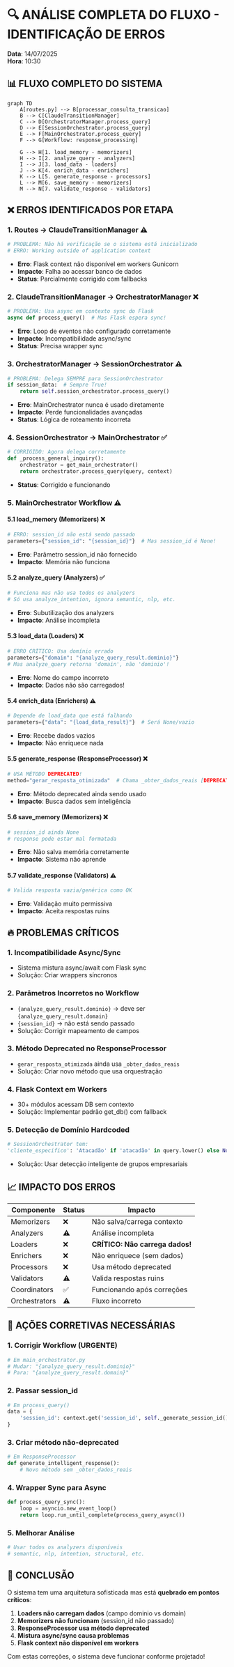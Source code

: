 # 🔍 ANÁLISE COMPLETA DO FLUXO - IDENTIFICAÇÃO DE ERROS

**Data**: 14/07/2025  
**Hora**: 10:30

## 📊 FLUXO COMPLETO DO SISTEMA

```mermaid
graph TD
    A[routes.py] --> B[processar_consulta_transicao]
    B --> C[ClaudeTransitionManager]
    C --> D[OrchestratorManager.process_query]
    D --> E[SessionOrchestrator.process_query]
    E --> F[MainOrchestrator.process_query]
    F --> G[Workflow: response_processing]
    
    G --> H[1. load_memory - memorizers]
    H --> I[2. analyze_query - analyzers]
    I --> J[3. load_data - loaders]
    J --> K[4. enrich_data - enrichers]
    K --> L[5. generate_response - processors]
    L --> M[6. save_memory - memorizers]
    M --> N[7. validate_response - validators]
```

## ❌ ERROS IDENTIFICADOS POR ETAPA

### 1. **Routes → ClaudeTransitionManager** ⚠️
```python
# PROBLEMA: Não há verificação se o sistema está inicializado
# ERRO: Working outside of application context
```
- **Erro**: Flask context não disponível em workers Gunicorn
- **Impacto**: Falha ao acessar banco de dados
- **Status**: Parcialmente corrigido com fallbacks

### 2. **ClaudeTransitionManager → OrchestratorManager** ❌
```python
# PROBLEMA: Usa async em contexto sync do Flask
async def process_query()  # Mas Flask espera sync!
```
- **Erro**: Loop de eventos não configurado corretamente
- **Impacto**: Incompatibilidade async/sync
- **Status**: Precisa wrapper sync

### 3. **OrchestratorManager → SessionOrchestrator** ⚠️
```python
# PROBLEMA: Delega SEMPRE para SessionOrchestrator
if session_data:  # Sempre True!
    return self.session_orchestrator.process_query()
```
- **Erro**: MainOrchestrator nunca é usado diretamente
- **Impacto**: Perde funcionalidades avançadas
- **Status**: Lógica de roteamento incorreta

### 4. **SessionOrchestrator → MainOrchestrator** ✅
```python
# CORRIGIDO: Agora delega corretamente
def _process_general_inquiry():
    orchestrator = get_main_orchestrator()
    return orchestrator.process_query(query, context)
```
- **Status**: Corrigido e funcionando

### 5. **MainOrchestrator Workflow** ⚠️

#### 5.1 **load_memory (Memorizers)** ❌
```python
# ERRO: session_id não está sendo passado
parameters={"session_id": "{session_id}"}  # Mas session_id é None!
```
- **Erro**: Parâmetro session_id não fornecido
- **Impacto**: Memória não funciona

#### 5.2 **analyze_query (Analyzers)** ✅
```python
# Funciona mas não usa todos os analyzers
# Só usa analyze_intention, ignora semantic, nlp, etc.
```
- **Erro**: Subutilização dos analyzers
- **Impacto**: Análise incompleta

#### 5.3 **load_data (Loaders)** ❌
```python
# ERRO CRÍTICO: Usa domínio errado
parameters={"domain": "{analyze_query_result.dominio}"}
# Mas analyze_query retorna 'domain', não 'dominio'!
```
- **Erro**: Nome do campo incorreto
- **Impacto**: Dados não são carregados!

#### 5.4 **enrich_data (Enrichers)** ⚠️
```python
# Depende de load_data que está falhando
parameters={"data": "{load_data_result}"}  # Será None/vazio
```
- **Erro**: Recebe dados vazios
- **Impacto**: Não enriquece nada

#### 5.5 **generate_response (ResponseProcessor)** ❌
```python
# USA MÉTODO DEPRECATED!
method="gerar_resposta_otimizada"  # Chama _obter_dados_reais [DEPRECATED]
```
- **Erro**: Método deprecated ainda sendo usado
- **Impacto**: Busca dados sem inteligência

#### 5.6 **save_memory (Memorizers)** ❌
```python
# session_id ainda None
# response pode estar mal formatada
```
- **Erro**: Não salva memória corretamente
- **Impacto**: Sistema não aprende

#### 5.7 **validate_response (Validators)** ⚠️
```python
# Valida resposta vazia/genérica como OK
```
- **Erro**: Validação muito permissiva
- **Impacto**: Aceita respostas ruins

## 🔥 PROBLEMAS CRÍTICOS

### 1. **Incompatibilidade Async/Sync**
- Sistema mistura async/await com Flask sync
- Solução: Criar wrappers síncronos

### 2. **Parâmetros Incorretos no Workflow**
- `{analyze_query_result.dominio}` → deve ser `{analyze_query_result.domain}`
- `{session_id}` → não está sendo passado
- Solução: Corrigir mapeamento de campos

### 3. **Método Deprecated no ResponseProcessor**
- `gerar_resposta_otimizada` ainda usa `_obter_dados_reais`
- Solução: Criar novo método que usa orquestração

### 4. **Flask Context em Workers**
- 30+ módulos acessam DB sem contexto
- Solução: Implementar padrão get_db() com fallback

### 5. **Detecção de Domínio Hardcoded**
```python
# SessionOrchestrator tem:
'cliente_especifico': 'Atacadão' if 'atacadão' in query.lower() else None
```
- Solução: Usar detecção inteligente de grupos empresariais

## 📈 IMPACTO DOS ERROS

| Componente | Status | Impacto |
|------------|--------|---------|
| Memorizers | ❌ | Não salva/carrega contexto |
| Analyzers | ⚠️ | Análise incompleta |
| Loaders | ❌ | **CRÍTICO: Não carrega dados!** |
| Enrichers | ❌ | Não enriquece (sem dados) |
| Processors | ❌ | Usa método deprecated |
| Validators | ⚠️ | Valida respostas ruins |
| Coordinators | ✅ | Funcionando após correções |
| Orchestrators | ⚠️ | Fluxo incorreto |

## 🚀 AÇÕES CORRETIVAS NECESSÁRIAS

### 1. **Corrigir Workflow** (URGENTE)
```python
# Em main_orchestrator.py
# Mudar: "{analyze_query_result.dominio}"
# Para: "{analyze_query_result.domain}"
```

### 2. **Passar session_id**
```python
# Em process_query()
data = {
    'session_id': context.get('session_id', self._generate_session_id())
}
```

### 3. **Criar método não-deprecated**
```python
# Em ResponseProcessor
def generate_intelligent_response():
    # Novo método sem _obter_dados_reais
```

### 4. **Wrapper Sync para Async**
```python
def process_query_sync():
    loop = asyncio.new_event_loop()
    return loop.run_until_complete(process_query_async())
```

### 5. **Melhorar Análise**
```python
# Usar todos os analyzers disponíveis
# semantic, nlp, intention, structural, etc.
```

## 📌 CONCLUSÃO

O sistema tem uma arquitetura sofisticada mas está **quebrado em pontos críticos**:

1. **Loaders não carregam dados** (campo dominio vs domain)
2. **Memorizers não funcionam** (session_id não passado)
3. **ResponseProcessor usa método deprecated**
4. **Mistura async/sync causa problemas**
5. **Flask context não disponível em workers**

Com estas correções, o sistema deve funcionar conforme projetado! 
